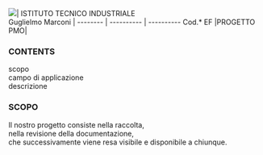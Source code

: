![](https://github.com/marconivr/docs/blob/master/docs/PMO/logo.png)| ISTITUTO TECNICO INDUSTRIALE <br>Guglielmo Marconi
 |
-------- | ---------- | ----------
Cod.* EF |PROGETTO PMO|

### CONTENTS
 scopo <br>
 campo di applicazione <br>
 descrizione <br>


### SCOPO 
Il nostro progetto consiste nella raccolta, <br> nella revisione della documentazione, <br>che successivamente viene resa visibile e disponibile a chiunque.
